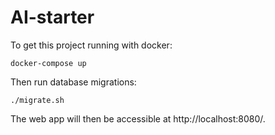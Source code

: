 # AI-starter

To get this project running with docker:

```
docker-compose up
```

Then run database migrations:
```
./migrate.sh
```

The web app will then be accessible at http://localhost:8080/.